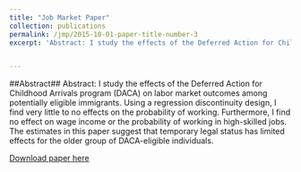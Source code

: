```yaml
---
title: "Job Market Paper"
collection: publications
permalink: /jmp/2015-10-01-paper-title-number-3
excerpt: 'Abstract: I study the effects of the Deferred Action for Childhood Arrivals program (DACA) on labor market outcomes among potentially eligible immigrants. Using a regression discontinuity design,  I find very little to no effects on the probability of working. Furthermore, I find no effect on wage income or the probability of working in high-skilled jobs. The estimates in this paper suggest that temporary legal status has limited effects for the older group of DACA-eligible individuals.'


---
```

##Abstract##
Abstract: I study the effects of the Deferred Action for Childhood Arrivals program (DACA) on labor market outcomes among potentially eligible immigrants. Using a regression discontinuity design,  I find very little to no effects on the probability of working. Furthermore, I find no effect on wage income or the probability of working in high-skilled jobs. The estimates in this paper suggest that temporary legal status has limited effects for the older group of DACA-eligible individuals.

[Download paper here](http://academicpages.github.io/files/paper3.pdf)

